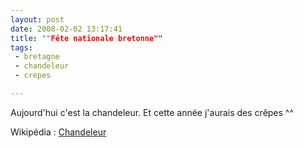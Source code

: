 ```yaml
---
layout: post
date: 2008-02-02 13:17:41
title: ""Fête nationale bretonne""
tags:
 - bretagne
 - chandeleur
 - crepes

---
```


Aujourd'hui c'est la chandeleur. Et cette année j'aurais des crêpes ^^

Wikipédia : [Chandeleur](http://fr.wikipedia.org/wiki/Chandeleur)
